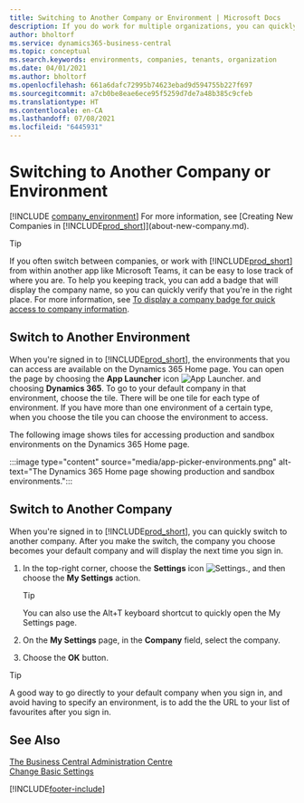 ```yaml
---
title: Switching to Another Company or Environment | Microsoft Docs
description: If you do work for multiple organizations, you can quickly switch between the environments and companies.
author: bholtorf
ms.service: dynamics365-business-central
ms.topic: conceptual
ms.search.keywords: environments, companies, tenants, organization
ms.date: 04/01/2021
ms.author: bholtorf
ms.openlocfilehash: 661a6dafc72995b74623ebad9d594755b227f697
ms.sourcegitcommit: a7cb0be8eae6ece95f5259d7de7a48b385c9cfeb
ms.translationtype: HT
ms.contentlocale: en-CA
ms.lasthandoff: 07/08/2021
ms.locfileid: "6445931"
---
```

# <a name="switching-to-another-company-or-environment"></a>Switching to Another Company or Environment

[!INCLUDE [company_environment](includes/company_environment.md)] For more information, see [Creating New Companies in [!INCLUDE[prod_short](includes/prod_short.md)]](about-new-company.md).  

> [!TIP]
> If you often switch between companies, or work with [!INCLUDE[prod_short](includes/prod_short.md)] from within another app like Microsoft Teams, it can be easy to lose track of where you are. To help you keeping track, you can add a badge that will display the company name, so you can quickly verify that you're in the right place. For more information, see [To display a company badge for quick access to company information](ui-change-basic-settings.md#badge).

## <a name="switch-to-another-environment"></a>Switch to Another Environment

When you're signed in to [!INCLUDE[prod_short](includes/prod_short.md)], the environments that you can access are available on the Dynamics 365 Home page. You can open the page by choosing the **App Launcher** icon ![App Launcher.](media/app-launcher-icon.png "The App Launcher provides access to more features") and choosing **Dynamics 365**. To go to your default company in that environment, choose the tile. There will be one tile for each type of environment. If you have more than one environment of a certain type, when you choose the tile you can choose the environment to access.

The following image shows tiles for accessing production and sandbox environments on the Dynamics 365 Home page.

:::image type="content" source="media/app-picker-environments.png" alt-text="The Dynamics 365 Home page showing production and sandbox environments.":::

## <a name="switch-to-another-company"></a>Switch to Another Company

When you're signed in to [!INCLUDE[prod_short](includes/prod_short.md)], you can quickly switch to another company. After you make the switch, the company you choose becomes your default company and will display the next time you sign in.

1. In the top-right corner, choose the **Settings** icon ![Settings.](media/ui-experience/settings_icon_small.png "Settings icon for role centre"), and then choose the **My Settings** action.

    > [!TIP]
    > You can also use the Alt+T keyboard shortcut to quickly open the My Settings page.

2. On the **My Settings** page, in the **Company** field, select the company.  
3. Choose the **OK** button.

> [!TIP]
> A good way to go directly to your default company when you sign in, and avoid having to specify an environment, is to add the the URL to your list of favourites after you sign in.

## <a name="see-also"></a>See Also

[The Business Central Administration Centre](/dynamics365/business-central/dev-itpro/administration/tenant-admin-center)  
[Change Basic Settings](ui-change-basic-settings.md)  


[!INCLUDE[footer-include](includes/footer-banner.md)]